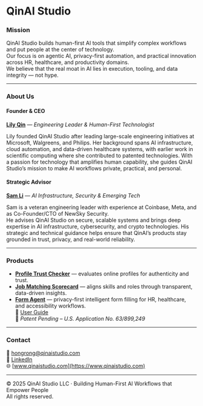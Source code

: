 # QinAI Studio

### **Mission**
QinAI Studio builds human-first AI tools that simplify complex workflows and put people at the center of technology.  
Our focus is on agentic AI, privacy-first automation, and practical innovation across HR, healthcare, and productivity domains.  
We believe that the real moat in AI lies in execution, tooling, and data integrity — not hype.

---

### **About Us**

#### **Founder & CEO**
[**Lily Qin**](https://www.linkedin.com/in/lily-qin-2312382/) — *Engineering Leader & Human-First Technologist*

Lily founded QinAI Studio after leading large-scale engineering initiatives at Microsoft, Walgreens, and Philips.
Her background spans AI infrastructure, cloud automation, and data-driven healthcare systems, with earlier work in scientific computing where she contributed to patented technologies. With a passion for technology that amplifies human capability, she guides QinAI Studio’s mission to make AI workflows private, practical, and personal.

#### **Strategic Advisor**
[**Sam Li**](https://www.linkedin.com/in/samsongli/) — *AI Infrastructure, Security & Emerging Tech*

Sam is a veteran engineering leader with experience at Coinbase, Meta, and as Co-Founder/CTO of NewSky Security.  
He advises QinAI Studio on secure, scalable systems and brings deep expertise in AI infrastructure, cybersecurity, and crypto technologies. His strategic and technical guidance helps ensure that QinAI’s products stay grounded in trust, privacy, and real-world reliability.

---

### **Products**
- **[Profile Trust Checker](https://qinaistudio-profilechecker.streamlit.app/)** — evaluates online profiles for authenticity and trust.  
- **[Job Matching Scorecard](https://qinaistudio-jobmatch.streamlit.app/)** — aligns skills and roles through transparent, data-driven insights.  
- **[Form Agent](https://qinaistudio-formagent.streamlit.app/)** — privacy-first intelligent form filling for HR, healthcare, and accessibility workflows.  
  📘 [User Guide](https://github.com/LilyQin19/qinaistudio.github.io/blob/main/FormAgent_UserGuide.md)
  <br>
  🧾 *Patent Pending – U.S. Application No. 63/899,249*

---

### **Contact**
📧 [hongrong@qinaistudio.com](mailto:hongrong@qinaistudio.com)  
🔗 [LinkedIn](https://www.linkedin.com/in/lily-qin-2312382/)  
🌐 [www.qinaistudio.com](https://www.qinaistudio.com)

---

© 2025 QinAI Studio LLC · Building Human-First AI Workflows that Empower People  
All rights reserved.
